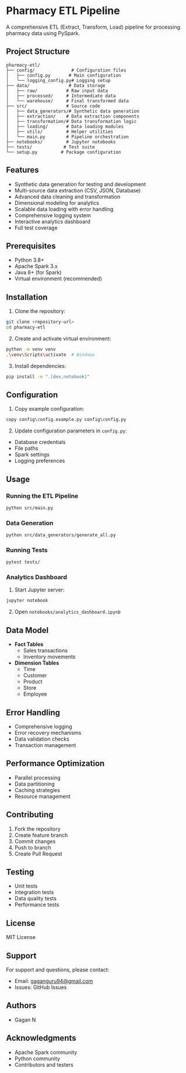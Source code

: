 # Pharmacy ETL Pipeline

A comprehensive ETL (Extract, Transform, Load) pipeline for processing pharmacy data using PySpark.

## Project Structure
```
pharmacy-etl/
├── config/              # Configuration files
│   ├── config.py       # Main configuration
│   └── logging_config.py# Logging setup
├── data/               # Data storage
│   ├── raw/           # Raw input data
│   ├── processed/     # Intermediate data
│   └── warehouse/     # Final transformed data
├── src/               # Source code
│   ├── data_generators/# Synthetic data generation
│   ├── extraction/    # Data extraction components
│   ├── transformation/# Data transformation logic
│   ├── loading/       # Data loading modules
│   ├── utils/         # Helper utilities
│   └── main.py        # Pipeline orchestration
├── notebooks/         # Jupyter notebooks
├── tests/            # Test suite
└── setup.py         # Package configuration
```

## Features
- Synthetic data generation for testing and development
- Multi-source data extraction (CSV, JSON, Database)
- Advanced data cleaning and transformation
- Dimensional modeling for analytics
- Scalable data loading with error handling
- Comprehensive logging system
- Interactive analytics dashboard
- Full test coverage

## Prerequisites
- Python 3.8+
- Apache Spark 3.x
- Java 8+ (for Spark)
- Virtual environment (recommended)

## Installation

1. Clone the repository:
```bash
git clone <repository-url>
cd pharmacy-etl
```

2. Create and activate virtual environment:
```bash
python -m venv venv
.\venv\Scripts\activate  # Windows
```

3. Install dependencies:
```bash
pip install -e ".[dev,notebook]"
```

## Configuration
1. Copy example configuration:
```bash
copy config\config.example.py config\config.py
```

2. Update configuration parameters in `config.py`:
- Database credentials
- File paths
- Spark settings
- Logging preferences

## Usage

### Running the ETL Pipeline
```bash
python src/main.py
```

### Data Generation
```bash
python src/data_generators/generate_all.py
```

### Running Tests
```bash
pytest tests/
```

### Analytics Dashboard
1. Start Jupyter server:
```bash
jupyter notebook
```
2. Open `notebooks/analytics_dashboard.ipynb`

## Data Model
- **Fact Tables**
  - Sales transactions
  - Inventory movements
- **Dimension Tables**
  - Time
  - Customer
  - Product
  - Store
  - Employee

## Error Handling
- Comprehensive logging
- Error recovery mechanisms
- Data validation checks
- Transaction management

## Performance Optimization
- Parallel processing
- Data partitioning
- Caching strategies
- Resource management

## Contributing
1. Fork the repository
2. Create feature branch
3. Commit changes
4. Push to branch
5. Create Pull Request

## Testing
- Unit tests
- Integration tests
- Data quality tests
- Performance tests

## License
MIT License

## Support
For support and questions, please contact:
- Email: gaganguru94@gmail.com
- Issues: GitHub Issues

## Authors
- Gagan N

## Acknowledgments
- Apache Spark community
- Python community
- Contributors and testers

        
